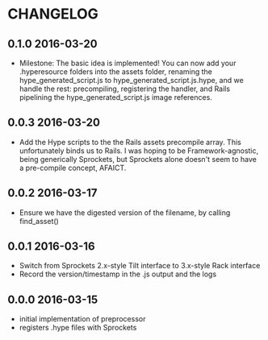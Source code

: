 # CHANGELOG


## 0.1.0  2016-03-20
* Milestone: The basic idea is implemented!
  You can now add your .hyperesource folders into the assets folder,
  renaming the hype_generated_script.js to hype_generated_script.js.hype,
  and we handle the rest: precompiling, registering the handler, and
  Rails pipelining the hype_generated_script.js image references.


## 0.0.3  2016-03-20
* Add the Hype scripts to the the Rails assets precompile array.
  This unfortunately binds us to Rails.   I was hoping to be
  Framework-agnostic, being generically Sprockets, but Sprockets
  alone doesn't seem to have a pre-compile concept, AFAICT.


## 0.0.2  2016-03-17
* Ensure we have the digested version of the filename, by calling find_asset()


## 0.0.1  2016-03-16
* Switch from Sprockets 2.x-style Tilt interface to 3.x-style Rack interface
* Record the version/timestamp in the .js output and the logs


## 0.0.0  2016-03-15
* initial implementation of preprocessor
* registers .hype files with Sprockets
